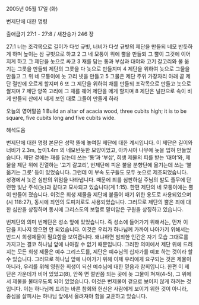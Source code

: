 2005년 05월 17일 (화)

번제단에 대한 명령



출애굽기 27:1 - 27:8 / 새찬송가 246 장


27:1 너는 조각목으로 길이가 다섯 규빗, 너비가 다섯 규빗의 제단을 만들되 네모 반듯하게 하며 높이는 삼 규빗으로 하고 2 그 네 모퉁이 위에 뿔을 만들되 그 뿔이 그것에 이어지게 하고 그 제단을 놋으로 싸고 3 재를 담는 통과 부삽과 대야와 고기 갈고리와 불 옮기는 그릇을 만들되 제단의 그릇을 다 놋으로 만들지며 4 제단을 위하여 놋으로 그물을 만들고 그 위 네 모퉁이에 놋 고리 넷을 만들고 5 그물은 제단 주위 가장자리 아래 곧 제단 절반에 오르게 할지며 6 또 그 제단을 위하여 채를 만들되 조각목으로 만들고 놋으로 쌀지며 7 제단 양쪽 고리에 그 채를 꿰어 제단을 메게 할지며 8 제단은 널판으로 속이 비게 만들되 산에서 네게 보인 대로 그들이 만들게 하라 

오늘의 영어말씀 
1 Build an altar of acacia wood, three cubits high; it is to be square, five cubits long and five cubits wide.

해석도움





번제단에 대한 명령 
본문은 성막 뜰에 놓여질 제단에 대한 계시입니다. 이 제단은 길이와 너비가 2.3m, 높이1.4m 의 네모반듯한 모양이었고, 아카시아 나무에 놋을 입혀 만들었습니다. 제단 곁에는 재를 담는데 쓰는 ‘통’과 ‘부삽’, 희생 제물의 피를 받는 ‘대야’와, 제물을 제단 위에 진열하는 ‘고기 갈고리’, 번제단에 피운 불을 분향단에 옮기는데 쓰는 ‘불 옮기는 그릇’ 등이 있었습니다. 그런데 이 부속 도구들도 모두 놋으로 제조되었습니다. 성경에서 놋은 심판의 위엄을 나타냅니다. 때문에 죄를 심판하실 주님의 발도 풀무에 단련한 빛난 주석(놋)과 같다고 묘사되고 있습니다(계 1:15). 한편 제단의 네 모퉁이에는 뿔이 만들어 졌습니다. 이것은 희생 제물을 제단에 붙들어 매기 위한 용도로 사용되었으며(시 118:27), 동시에 죄인의 도피처로도 사용되었습니다. 그러므로 제단의 뿔은 죄에 대한 심판을 상징하며 동시에 그리스도의 보혈로 말미암은 구원을 상징하고 있습니다. 

번제단의 의미 
번제단은 성소 앞에 있었습니다. 즉 성소에 들어가기 위해서는, 먼저 이 단을 지나지 않으면 안 되었습니다. 이것은 우리가 하나님께 가까이 나아가기 위해서는 반드시 희생제물이 필요함을 보여줍니다. 왜냐하면 범죄한 인간은 자기 모습 그대로를 가지고는 결코 하나님 앞에 나아갈 수 없기 때문입니다. 그러한 의미에서 제단 위에 드려지는 모든 희생 제물은 예수 그리스도를, 제단은 예수님의 십자가를 예표 하는 것이라 할 수 있습니다. 그러므로 하나님 앞에 나아가기 위해 이제 우리에게 요구되는 것은 제물이 아니라, 우리를 위해 영원한 희생이 되신 예수님에 대한 믿음과 참회입니다. 한편 이 제단은 가운데가 비어 있었고(8), 안쪽 면 절반쯤 되는 곳에 놋 그물이 쳐져(4-5), 그 위에서 제물을 불태우도록 되어 있었습니다. 이것은 번제물이 겉으로 보이지 않게 하려는 것입니다. 이는 하나님께 드리는 바른 참회와 헌신은 사람에게 보이기 위한 것이 아니라, 중심을 살피시는 하나님 앞에서 올려져야 함을 교훈하고 있습니다.